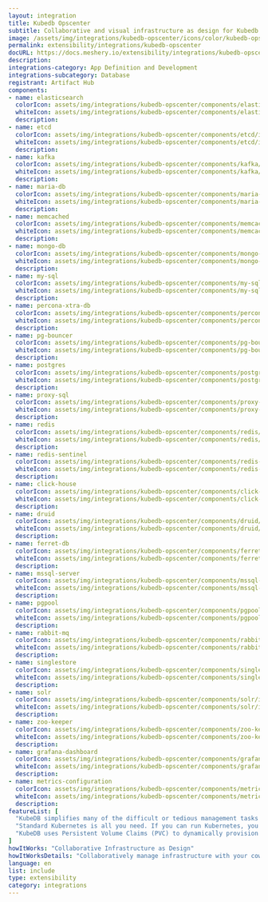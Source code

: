 ```yaml
---
layout: integration
title: Kubedb Opscenter
subtitle: Collaborative and visual infrastructure as design for Kubedb Opscenter
image: /assets/img/integrations/kubedb-opscenter/icons/color/kubedb-opscenter-color.svg
permalink: extensibility/integrations/kubedb-opscenter
docURL: https://docs.meshery.io/extensibility/integrations/kubedb-opscenter
description: 
integrations-category: App Definition and Development
integrations-subcategory: Database
registrant: Artifact Hub
components: 
- name: elasticsearch
  colorIcon: assets/img/integrations/kubedb-opscenter/components/elasticsearch/icons/color/elasticsearch-color.svg
  whiteIcon: assets/img/integrations/kubedb-opscenter/components/elasticsearch/icons/white/elasticsearch-white.svg
  description: 
- name: etcd
  colorIcon: assets/img/integrations/kubedb-opscenter/components/etcd/icons/color/etcd-color.svg
  whiteIcon: assets/img/integrations/kubedb-opscenter/components/etcd/icons/white/etcd-white.svg
  description: 
- name: kafka
  colorIcon: assets/img/integrations/kubedb-opscenter/components/kafka/icons/color/kafka-color.svg
  whiteIcon: assets/img/integrations/kubedb-opscenter/components/kafka/icons/white/kafka-white.svg
  description: 
- name: maria-db
  colorIcon: assets/img/integrations/kubedb-opscenter/components/maria-db/icons/color/maria-db-color.svg
  whiteIcon: assets/img/integrations/kubedb-opscenter/components/maria-db/icons/white/maria-db-white.svg
  description: 
- name: memcached
  colorIcon: assets/img/integrations/kubedb-opscenter/components/memcached/icons/color/memcached-color.svg
  whiteIcon: assets/img/integrations/kubedb-opscenter/components/memcached/icons/white/memcached-white.svg
  description: 
- name: mongo-db
  colorIcon: assets/img/integrations/kubedb-opscenter/components/mongo-db/icons/color/mongo-db-color.svg
  whiteIcon: assets/img/integrations/kubedb-opscenter/components/mongo-db/icons/white/mongo-db-white.svg
  description: 
- name: my-sql
  colorIcon: assets/img/integrations/kubedb-opscenter/components/my-sql/icons/color/my-sql-color.svg
  whiteIcon: assets/img/integrations/kubedb-opscenter/components/my-sql/icons/white/my-sql-white.svg
  description: 
- name: percona-xtra-db
  colorIcon: assets/img/integrations/kubedb-opscenter/components/percona-xtra-db/icons/color/percona-xtra-db-color.svg
  whiteIcon: assets/img/integrations/kubedb-opscenter/components/percona-xtra-db/icons/white/percona-xtra-db-white.svg
  description: 
- name: pg-bouncer
  colorIcon: assets/img/integrations/kubedb-opscenter/components/pg-bouncer/icons/color/pg-bouncer-color.svg
  whiteIcon: assets/img/integrations/kubedb-opscenter/components/pg-bouncer/icons/white/pg-bouncer-white.svg
  description: 
- name: postgres
  colorIcon: assets/img/integrations/kubedb-opscenter/components/postgres/icons/color/postgres-color.svg
  whiteIcon: assets/img/integrations/kubedb-opscenter/components/postgres/icons/white/postgres-white.svg
  description: 
- name: proxy-sql
  colorIcon: assets/img/integrations/kubedb-opscenter/components/proxy-sql/icons/color/proxy-sql-color.svg
  whiteIcon: assets/img/integrations/kubedb-opscenter/components/proxy-sql/icons/white/proxy-sql-white.svg
  description: 
- name: redis
  colorIcon: assets/img/integrations/kubedb-opscenter/components/redis/icons/color/redis-color.svg
  whiteIcon: assets/img/integrations/kubedb-opscenter/components/redis/icons/white/redis-white.svg
  description: 
- name: redis-sentinel
  colorIcon: assets/img/integrations/kubedb-opscenter/components/redis-sentinel/icons/color/redis-sentinel-color.svg
  whiteIcon: assets/img/integrations/kubedb-opscenter/components/redis-sentinel/icons/white/redis-sentinel-white.svg
  description: 
- name: click-house
  colorIcon: assets/img/integrations/kubedb-opscenter/components/click-house/icons/color/click-house-color.svg
  whiteIcon: assets/img/integrations/kubedb-opscenter/components/click-house/icons/white/click-house-white.svg
  description: 
- name: druid
  colorIcon: assets/img/integrations/kubedb-opscenter/components/druid/icons/color/druid-color.svg
  whiteIcon: assets/img/integrations/kubedb-opscenter/components/druid/icons/white/druid-white.svg
  description: 
- name: ferret-db
  colorIcon: assets/img/integrations/kubedb-opscenter/components/ferret-db/icons/color/ferret-db-color.svg
  whiteIcon: assets/img/integrations/kubedb-opscenter/components/ferret-db/icons/white/ferret-db-white.svg
  description: 
- name: mssql-server
  colorIcon: assets/img/integrations/kubedb-opscenter/components/mssql-server/icons/color/mssql-server-color.svg
  whiteIcon: assets/img/integrations/kubedb-opscenter/components/mssql-server/icons/white/mssql-server-white.svg
  description: 
- name: pgpool
  colorIcon: assets/img/integrations/kubedb-opscenter/components/pgpool/icons/color/pgpool-color.svg
  whiteIcon: assets/img/integrations/kubedb-opscenter/components/pgpool/icons/white/pgpool-white.svg
  description: 
- name: rabbit-mq
  colorIcon: assets/img/integrations/kubedb-opscenter/components/rabbit-mq/icons/color/rabbit-mq-color.svg
  whiteIcon: assets/img/integrations/kubedb-opscenter/components/rabbit-mq/icons/white/rabbit-mq-white.svg
  description: 
- name: singlestore
  colorIcon: assets/img/integrations/kubedb-opscenter/components/singlestore/icons/color/singlestore-color.svg
  whiteIcon: assets/img/integrations/kubedb-opscenter/components/singlestore/icons/white/singlestore-white.svg
  description: 
- name: solr
  colorIcon: assets/img/integrations/kubedb-opscenter/components/solr/icons/color/solr-color.svg
  whiteIcon: assets/img/integrations/kubedb-opscenter/components/solr/icons/white/solr-white.svg
  description: 
- name: zoo-keeper
  colorIcon: assets/img/integrations/kubedb-opscenter/components/zoo-keeper/icons/color/zoo-keeper-color.svg
  whiteIcon: assets/img/integrations/kubedb-opscenter/components/zoo-keeper/icons/white/zoo-keeper-white.svg
  description: 
- name: grafana-dashboard
  colorIcon: assets/img/integrations/kubedb-opscenter/components/grafana-dashboard/icons/color/grafana-dashboard-color.svg
  whiteIcon: assets/img/integrations/kubedb-opscenter/components/grafana-dashboard/icons/white/grafana-dashboard-white.svg
  description: 
- name: metrics-configuration
  colorIcon: assets/img/integrations/kubedb-opscenter/components/metrics-configuration/icons/color/metrics-configuration-color.svg
  whiteIcon: assets/img/integrations/kubedb-opscenter/components/metrics-configuration/icons/white/metrics-configuration-white.svg
  description: 
featureList: [
  "KubeDB simplifies many of the difficult or tedious management tasks of running a production grade databases on private and public clouds. Maintain one stack for all your stateless and stateful applications and simplify the operational complexity.",
  "Standard Kubernetes is all you need. If you can run Kubernetes, you can provision and manage databases using KubeDB. Use standard Kubernetes CLI and API to provision and manage databases.",
  "KubeDB uses Persistent Volume Claims (PVC) to dynamically provision disks for database instances. Using appropriately defined StorageClasses, KubeDB provisioned database instances are designed to scale from small development workloads up to performance-intensive workloads on private and public cloud environments."
]
howItWorks: "Collaborative Infrastructure as Design"
howItWorksDetails: "Collaboratively manage infrastructure with your coworkers synchronously sharing the same designs."
language: en
list: include
type: extensibility
category: integrations
---
```

